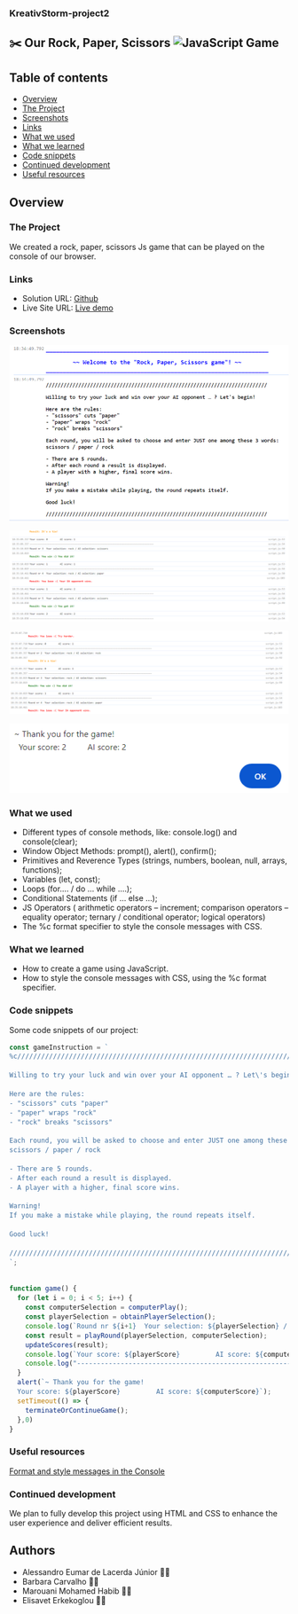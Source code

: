 ### KreativStorm-project2
## ✂️ Our Rock, Paper, Scissors ![JavaScript](https://img.shields.io/badge/javascript-%23323330.svg?style=for-the-badge&logo=javascript&logoColor=%23F7DF1E) Game


## Table of contents

  - [Overview](#overview)
  - [The Project](#the-project)
  - [Screenshots](#screenshots)
  - [Links](#links)
  - [What we used](#What-we-used)
  - [What we learned](#what-we-learned)
  - [Code snippets](#Code-snippets)
  - [Continued development](#continued-development)
  - [Useful resources](#useful-resources)


## Overview

### The Project
We created a rock, paper, scissors Js game that can be played on the console of our browser.

### Links

- Solution URL: [Github](https://github.com/elic4vet/kreativstorm-project2-game)
- Live Site URL: [Live demo](https://github.com/elic4vet/kreativstorm-project2-game)

### Screenshots

![Screenshot](./assets/images/instructions.png)

![Screenshot](./assets/images/results1.png)

![Screenshot](./assets/images/results2.png)

![Screenshot](./assets/images/resultpopup.png)


### What we used

- Different types of console methods, like: console.log() and console(clear);
- Window Object Methods: prompt(), alert(), confirm();
- Primitives and Reverence Types (strings, numbers, boolean, null, arrays, functions);
- Variables (let, const);
- Loops (for…. / do … while ….);
- Conditional Statements (if … else …);
- JS Operators ( arithmetic operators – increment; comparison operators – equality operator; ternary / conditional operator; logical operators)
- The %c format specifier to style the console messages with CSS.

### What we learned

- How to create a game using  JavaScript.
- How to style the console messages with CSS, using the %c format specifier.

### Code snippets

Some code snippets of our project:

```js
const gameInstruction = `
%c///////////////////////////////////////////////////////////////////////////

Willing to try your luck and win over your AI opponent … ? Let\'s begin!

Here are the rules:
- "scissors" cuts "paper"
- "paper" wraps "rock"
- "rock" breaks "scissors"

Each round, you will be asked to choose and enter JUST one among these 3 words:
scissors / paper / rock

- There are 5 rounds.
- After each round a result is displayed.
- A player with a higher, final score wins.

Warning!
If you make a mistake while playing, the round repeats itself.

Good luck!

///////////////////////////////////////////////////////////////////////////
`;
 
```
```js
function game() {
  for (let i = 0; i < 5; i++) {
    const computerSelection = computerPlay();
    const playerSelection = obtainPlayerSelection();
    console.log(`Round nr ${i+1}  Your selection: ${playerSelection} / AI selection: ${computerSelection}`);
    const result = playRound(playerSelection, computerSelection);
    updateScores(result);
    console.log(`Your score: ${playerScore}         AI score: ${computerScore}`);
    console.log("------------------------------------------------------------------------------------------");
  }
  alert(`~ Thank you for the game!
  Your score: ${playerScore}         AI score: ${computerScore}`);
  setTimeout(() => {
    terminateOrContinueGame();
  },0)
}
```

### Useful resources

[Format and style messages in the Console](https://developer.chrome.com/docs/devtools/console/format-style)

### Continued development
We plan to fully develop this project using HTML and CSS to enhance the user experience and deliver efficient results.

## Authors

- Alessandro Eumar de Lacerda Júnior 👨‍💻
- Barbara Carvalho 👩‍💻
- Marouani Mohamed Habib 👨‍💻
- Elisavet Erkekoglou 👩‍💻
